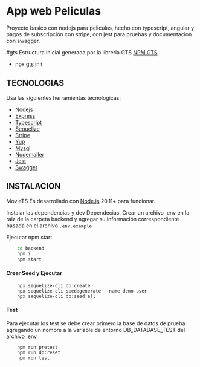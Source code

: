# App web Peliculas

Proyecto basico con nodejs para peliculas, hecho con typescript, angular y pagos de subscripción con stripe, con jest para pruebas y documentacion con swagger.

#gts
Estructura inicial generada por la libreria GTS
[NPM GTS]
- npx gts init

## TECNOLOGIAS
Usa las siguientes herramientas tecnologicas: 

- [Nodejs]
- [Express]
- [Typescript]
- [Sequelize]
- [Stripe]
- [Yup]
- [Mysql]
- [Nodemailer]
- [Jest]
- [Swagger]

## INSTALACION

MovieTS Es desarrollado con [Node.js](https://nodejs.org/) 20.11+ para funcionar.

Instalar las dependencias y dev Dependecias.
Crear un archivo .env en la raiz de la carpeta backend y agregar su información correspondiente basada en el archivo `.env.example`

Ejecutar npm start

```sh
    cd backend
    npm i
    npm start
```

#### Crear Seed y Ejecutar
```
    npx sequelize-cli db:create
    npx sequelize-cli seed:generate --name demo-user
    npx sequelize-cli db:seed:all
```

#### Test
Para ejecutar los test se debe crear primero la base de datos de prueba agregando un nombre a la variable de entorno DB_DATABASE_TEST del archivo .env
```
    npm run pretest
    npm run db:reset
    npm run test
```

[Nodejs]: <https://nodejs.org/en>
[Express]: <https://expressjs.com/>
[Typescript]: <https://www.typescriptlang.org/>
[Sequelize]: <https://sequelize.org/>
[Stripe]: <https://www.npmjs.com/package/stripe>
[Yup]: <https://www.npmjs.com/package/yup>
[Mysql]: <https://www.mysql.com/>
[Nodemailer]: <https://www.nodemailer.com/>
[Jest]: <https://jestjs.io/>
[Swagger]: <https://swagger.io/>
[NPM GTS]: <https://www.npmjs.com/package/gts>
